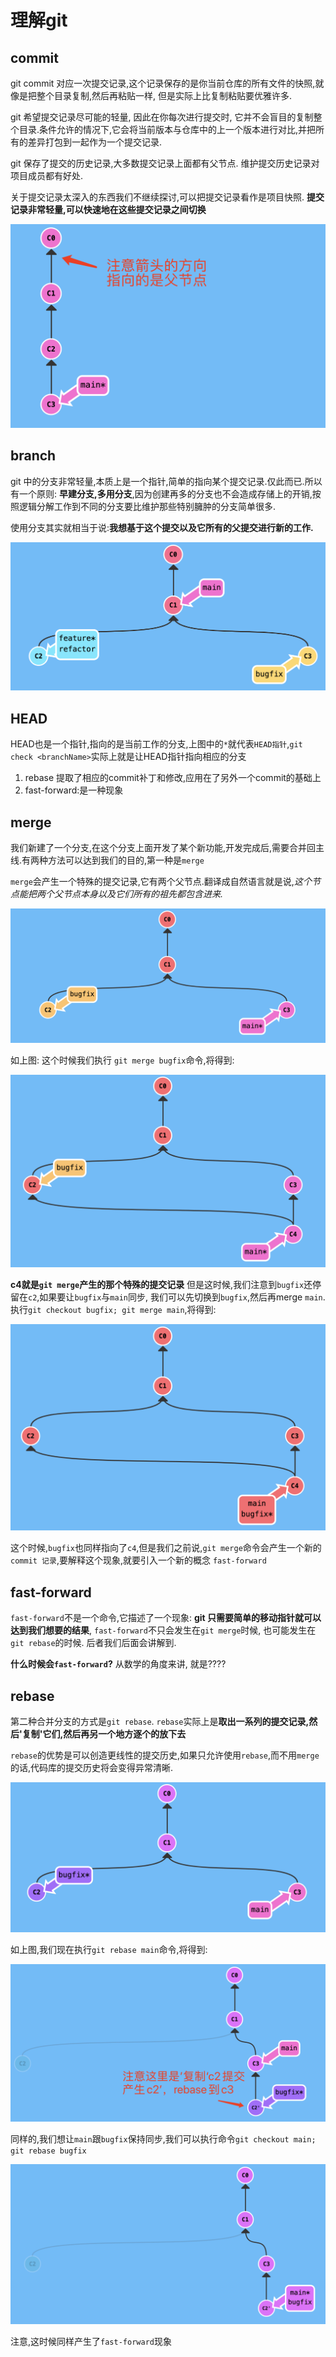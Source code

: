 # 理解git

## commit

git commit 对应一次提交记录,这个记录保存的是你当前仓库的所有文件的快照,就像是把整个目录复制,然后再粘贴一样, 但是实际上比复制粘贴要优雅许多.

git 希望提交记录尽可能的轻量, 因此在你每次进行提交时, 它并不会盲目的复制整个目录.条件允许的情况下,它会将当前版本与仓库中的上一个版本进行对比,并把所有的差异打包到一起作为一个提交记录.

git 保存了提交的历史记录,大多数提交记录上面都有父节点. 维护提交历史记录对项目成员都有好处.

关于提交记录太深入的东西我们不继续探讨,可以把提交记录看作是项目快照. **提交记录非常轻量,可以快速地在这些提交记录之间切换**

![image](/git/static/commit.png)
## branch

git 中的分支非常轻量,本质上是一个指针,简单的指向某个提交记录.仅此而已.所以有一个原则: **早建分支,多用分支**,因为创建再多的分支也不会造成存储上的开销,按照逻辑分解工作到不同的分支要比维护那些特别臃肿的分支简单很多.

使用分支其实就相当于说:**我想基于这个提交以及它所有的父提交进行新的工作.**

![image](/git/static/branch.png)

## HEAD

HEAD也是一个指针,指向的是当前工作的分支,上图中的`*`就代表`HEAD指针`,`git check <branchName>`实际上就是让HEAD指针指向相应的分支

1. rebase 提取了相应的commit补丁和修改,应用在了另外一个commit的基础上
2. fast-forward:是一种现象

## merge

我们新建了一个分支,在这个分支上面开发了某个新功能,开发完成后,需要合并回主线.有两种方法可以达到我们的目的,第一种是`merge`

`merge`会产生一个特殊的提交记录,它有两个父节点.翻译成自然语言就是说,*这个节点能把两个父节点本身以及它们所有的祖先都包含进来.*

![image](/git/static/merge1.png)

如上图: 这个时候我们执行 `git merge bugfix`命令,将得到:

![image](/git/static/merge2.png)

**c4就是`git merge`产生的那个特殊的提交记录**
但是这时候,我们注意到`bugfix`还停留在`c2`,如果要让`bugfix`与`main`同步, 我们可以先切换到`bugfix`,然后再merge `main`.
执行`git checkout bugfix; git merge main`,将得到:

![image](/git/static/fastForward.png)

这个时候,`bugfix`也同样指向了`c4`,但是我们之前说,`git merge`命令会产生一个新的`commit 记录`,要解释这个现象,就要引入一个新的概念 `fast-forward`

## fast-forward

`fast-forward`不是一个命令,它描述了一个现象: **git 只需要简单的移动指针就可以达到我们想要的结果**, `fast-forward`不只会发生在`git merge`时候, 也可能发生在`git rebase`的时候. 后者我们后面会讲解到.

**什么时候会`fast-forward`?** 从数学的角度来讲, 就是????

## rebase

第二种合并分支的方式是`git rebase`. `rebase`实际上是**取出一系列的提交记录,然后'复制'它们,然后再另一个地方逐个的放下去**

`rebase`的优势是可以创造更线性的提交历史,如果只允许使用`rebase`,而不用`merge`的话,代码库的提交历史将会变得异常清晰.

![image](/git/static/rebase.png)

如上图,我们现在执行`git rebase main`命令,将得到:

![image](/git/static/rebase2.png)

同样的,我们想让`main`跟`bugfix`保持同步,我们可以执行命令`git checkout main; git rebase bugfix`

![image](/git/static/fastForward2.png)

注意,这时候同样产生了`fast-forward`现象
